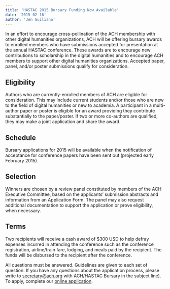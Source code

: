 ```yaml
---
title: 'HASTAC 2015 Bursary Funding Now Available'
date: '2015-02-16'
author: 'Jen Guiliano'
---
```

In an effort to encourage cross-pollination of the ACH membership with other digital humanities organizations, ACH will be offering bursary awards to enrolled members who have submissions accepted for presentation at the annual HASTAC conference. These awards are to encourage new contributions to scholarship in the digital humanities and to encourage ACH members to support other digital humanities organizations. Accepted paper, panel, and/or poster submissions qualify for consideration.

## Eligibility

Authors who are currently-enrolled members of ACH are eligible for consideration. This may include current students and/or those who are new to the field of digital humanities or new to academia. A participant in a multi-author paper or poster is eligible for an award providing they contribute substantially to the paper/poster. If two or more co-authors are qualified, they may make a joint application and share the award.

## Schedule

Bursary applications for 2015 will be available when the notification of acceptance for conference papers have been sent out (projected early February 2015).

## Selection

Winners are chosen by a review panel constituted by members of the ACH Executive Committee, based on the applicants’ submission abstracts and information from an Application Form. The panel may also request additional documentation to support the application or prove eligibility, when necessary.

## Terms

Two recipients will receive a cash award of $300 USD to help defray expenses incurred in attending the conference such as the conference registration, airline/train fare, lodging, and meals paid by the recipient. The funds will be disbursed to the recipient after the conference.

All questions must be answered. Guidelines are given to each set of question. If you have any questions about the application process, please write to [secretary@ach.org](mailto:secretary@ach.org) with ACH/HASTAC Bursary in the subject line). To apply, complete our [online application](https://docs.google.com/forms/d/1kQkMpBXGBt07UyUZQuPkpoXmWlZ69ELIhc15zjhgeCQ/viewform).
